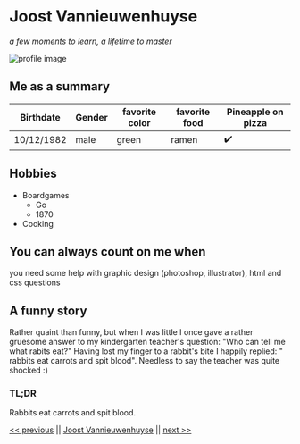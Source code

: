 # Joost Vannieuwenhuyse
*a few moments to learn, a lifetime to master*

![profile image](https://media.licdn.com/dms/image/C4E03AQGcB0UddO_log/profile-displayphoto-shrink_100_100/0?e=1569456000&v=beta&t=4pOWJ-Ue8ls4bGT7pmIHmVVdu_DBPyekaHt2WWga1lU)

## Me as a summary
Birthdate | Gender | favorite color | favorite food | Pineapple on pizza
---|---|---|---|---
10/12/1982 | male | green | ramen | :heavy_check_mark:

## Hobbies
 - Boardgames
	 - Go
	 - 1870
 - Cooking

## You can always count on me when
you need some help with graphic design (photoshop, illustrator), html and css questions

## A funny story
Rather quaint than funny, but when I was little I once gave a rather gruesome answer to my kindergarten teacher's question: "Who can tell me what rabits eat?" 
Having lost my finger to a rabbit's bite I happily replied: " rabbits eat carrots and spit blood". Needless to say the teacher was quite shocked :)

### TL;DR
Rabbits eat carrots and spit blood.

[<< previous](https://github.com/TristanEugene/Markdown/blob/master/markdown.md) || [Joost Vannieuwenhuyse](#) || [next >>](https://github.com/janvdv96/challenge-repository-janvdv/blob/master/README.md)
